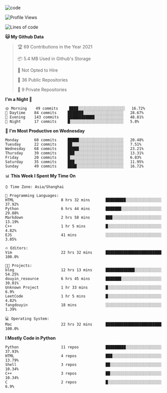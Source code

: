 
<!--
**liuyaanng/liuyaanng** is a ✨ _special_ ✨ repository because its `README.md` (this file) appears on your GitHub profile.

Here are some ideas to get you started:

- 🔭 I’m currently working on ...
- 🌱 I’m currently learning ...
- 👯 I’m looking to collaborate on ...
- 🤔 I’m looking for help with ...
- 💬 Ask me about ...
- 📫 How to reach me: ...
- 😄 Pronouns: ...
- ⚡ Fun fact: ...
-->


![code](https://cdn.jsdelivr.net/gh/liuyaanng/liuyaanng@1.0/code.gif) 

<!--START_SECTION:waka-->
![Profile Views](http://img.shields.io/badge/Profile%20Views-2-blue)

![Lines of code](https://img.shields.io/badge/From%20Hello%20World%20I%27ve%20Written-5.3%20million%20lines%20of%20code-blue)

**🐱 My Github Data** 

> 🏆 69 Contributions in the Year 2021
 > 
> 📦 5.4 MB Used in Github's Storage 
 > 
> 🚫 Not Opted to Hire
 > 
> 📜 36 Public Repositories 
 > 
> 🔑 9 Private Repositories  
 > 
**I'm a Night 🦉** 

```text
🌞 Morning    49 commits     ████░░░░░░░░░░░░░░░░░░░░░   16.72% 
🌆 Daytime    84 commits     ███████░░░░░░░░░░░░░░░░░░   28.67% 
🌃 Evening    143 commits    ████████████░░░░░░░░░░░░░   48.81% 
🌙 Night      17 commits     █░░░░░░░░░░░░░░░░░░░░░░░░   5.8%

```
📅 **I'm Most Productive on Wednesday** 

```text
Monday       60 commits     █████░░░░░░░░░░░░░░░░░░░░   20.48% 
Tuesday      22 commits     ██░░░░░░░░░░░░░░░░░░░░░░░   7.51% 
Wednesday    68 commits     █████░░░░░░░░░░░░░░░░░░░░   23.21% 
Thursday     39 commits     ███░░░░░░░░░░░░░░░░░░░░░░   13.31% 
Friday       20 commits     █░░░░░░░░░░░░░░░░░░░░░░░░   6.83% 
Saturday     35 commits     ███░░░░░░░░░░░░░░░░░░░░░░   11.95% 
Sunday       49 commits     ████░░░░░░░░░░░░░░░░░░░░░   16.72%

```


📊 **This Week I Spent My Time On** 

```text
⌚︎ Time Zone: Asia/Shanghai

💬 Programming Languages: 
HTML                     8 hrs 32 mins       █████████░░░░░░░░░░░░░░░░   37.92% 
Python                   6 hrs 44 mins       ███████░░░░░░░░░░░░░░░░░░   29.88% 
Markdown                 2 hrs 58 mins       ███░░░░░░░░░░░░░░░░░░░░░░   13.19% 
C++                      1 hr 5 mins         █░░░░░░░░░░░░░░░░░░░░░░░░   4.82% 
EJS                      41 mins             ░░░░░░░░░░░░░░░░░░░░░░░░░   3.05%

🔥 Editors: 
Vim                      22 hrs 32 mins      █████████████████████████   100.0%

🐱‍💻 Projects: 
blog                     12 hrs 13 mins      █████████████░░░░░░░░░░░░   54.25% 
douyin_resource          6 hrs 45 mins       ███████░░░░░░░░░░░░░░░░░░   30.01% 
Unknown Project          1 hr 33 mins        █░░░░░░░░░░░░░░░░░░░░░░░░   6.9% 
LeetCode                 1 hr 5 mins         █░░░░░░░░░░░░░░░░░░░░░░░░   4.82% 
fangdouyin               18 mins             ░░░░░░░░░░░░░░░░░░░░░░░░░   1.39%

💻 Operating System: 
Mac                      22 hrs 32 mins      █████████████████████████   100.0%

```

**I Mostly Code in Python** 

```text
Python                   11 repos            █████████░░░░░░░░░░░░░░░░   37.93% 
HTML                     4 repos             ███░░░░░░░░░░░░░░░░░░░░░░   13.79% 
Shell                    3 repos             ██░░░░░░░░░░░░░░░░░░░░░░░   10.34% 
C++                      3 repos             ██░░░░░░░░░░░░░░░░░░░░░░░   10.34% 
C                        2 repos             █░░░░░░░░░░░░░░░░░░░░░░░░   6.9%

```



<!--END_SECTION:waka-->
